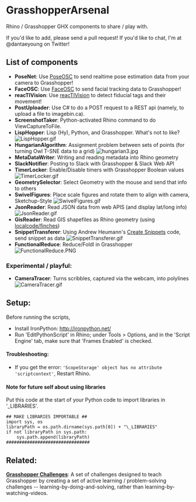 # GrasshopperArsenal

Rhino / Grasshopper GHX components to share / play with.

If you'd like to add, please send a pull request! 
If you'd like to chat, I'm at @dantaeyoung on Twitter!




## List of components
* **PoseNet**: Use [PoseOSC](https://github.com/LingDong-/PoseOSC) to send realtime pose estimation data from your camera to Grasshopper!
* **FaceOSC**: Use [FaceOSC](https://github.com/kylemcdonald/ofxFaceTracker/releases) to send facial tracking data to Grasshopper!
* **reacTIVision**: Use [reacTIVision](http://reactivision.sourceforge.net/#files) to detect fiducial tags and their movement!
* **PostUploader**: Use C# to do a POST request to a REST api (namely, to upload a file to imagebin.ca).
* **ScreenshotTaker**: Python-activated Rhino command to do ViewCaptureToFile.
* **LispHopper**: Lisp (Hy), Python, and Grasshopper. What's not to like?
![LispHopper.gif](https://raw.githubusercontent.com/provolot/GrasshopperArsenal/master/LispHopper/LispHopper.gif)
* **HungarianAlgorithm**: Assignment problem between sets of points (for turning Owl T-SNE data to a grid)
![hungarian3.jpg](https://raw.githubusercontent.com/provolot/GrasshopperArsenal/master/HungarianAlgorithm/hungarian3.jpg)
* **MetaDataWriter**: Writing and reading metadata into Rhino geometry
* **SlackNotifier**: Posting to Slack with Grasshopper & Slack Web API
* **TimerLocker**: Enable/Disable timers with Grasshopper Boolean values
![TimerLocker.gif](https://raw.githubusercontent.com/provolot/GrasshopperArsenal/master/TimerLocker/TimerLocker.gif)
* **GeometrySelector**: Select Geometry with the mouse and send that info to others
* **SwivelFigures**: Place scale figures and rotate them to align with camera, Sketchup-Style
![SwivelFigures.gif](https://raw.githubusercontent.com/provolot/GrasshopperArsenal/master/SwivelFigures/SwivelFigures.gif)
* **JsonReader**: Read JSON data from web APIS (and display lat/long info)
![JsonReader.gif](https://github.com/provolot/GrasshopperArsenal/raw/master/JsonReader/JsonReader.gif)
* **GisReader**: Read GIS shapefiles as Rhino geometry (using [localcode/finches](https://github.com/localcode/finches))
* **SnippetTransferer**: Using Andrew Heumann's [Create Snippets](http://www.grasshopper3d.com/profiles/blogs/create-snippets-with-grasshopper) code, send snippet as data
![SnippetTransferer.gif](https://raw.githubusercontent.com/provolot/GrasshopperArsenal/master/SnippetTransferer/SnippetTransferer.gif)
* **FunctionalReduce**: Reduce/Foldl in Grasshopper
![FunctionalReduce.PNG](https://raw.githubusercontent.com/provolot/GrasshopperArsenal/master/FunctionalReduce/FunctionalReduce.PNG)

### Experimental / playful:

* **CameraTracer**: Turns scribbles, captured via the webcam, into polylines
![CameraTracer.gif](https://github.com/provolot/GrasshopperArsenal/raw/master/CameraTracer/CameraTracer.gif)



## Setup:

Before running the scripts,
- Install IronPython: http://ironpython.net/
- Run 'EditPythonScript' in Rhino; under Tools > Options, and in the 'Script Engine' tab, make sure that 'Frames Enabled' is checked.

#### Troubleshooting:

* If you get the error: ` 'ScopeStorage' object has no attribute 'scriptcontext' `, Restart Rhino.

#### Note for future self about using libraries

Put this code at the start of your Python code to import libraries in '_LIBRARIES'.
```
## MAKE LIBRARIES IMPORTABLE ##
import sys, os
libraryPath = os.path.dirname(sys.path[0]) + "\_LIBRARIES"
if not libraryPath in sys.path:
    sys.path.append(libraryPath)
################################
```


## Related:

[**Grasshopper Challenges**](https://github.com/dantaeyoung/GrasshopperChallenges): A set of challenges designed to teach Grasshopper by creating a set of active learning / problem-solving challenges -- learning-by-doing-and-solving, rather than learning-by-watching-videos. 



